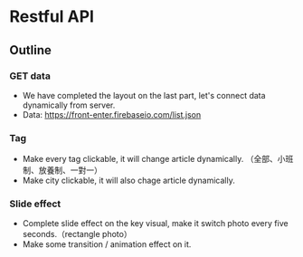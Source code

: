 <h1>
Restful API
</h1>

<h2>
Outline
</h2>

### GET data

<p>

*  We have completed the layout on the last part, let's connect data dynamically from server.
*  Data: https://front-enter.firebaseio.com/list.json

</p>

### Tag

<p>

*  Make every tag clickable, it will change article dynamically. （全部、小班制、放養制、一對一）
*  Make city clickable, it will also chage article dynamically.

</p>


### Slide effect

<p>

*  Complete slide effect on the key visual, make it switch photo every five seconds.（rectangle photo）
*  Make some transition / animation effect on it.

</p>
